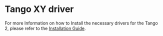 # Tango XY driver

For more Information on how to Install the necessary drivers for the Tango 2, please refer to the [Installation Guide](../../INSTALL.md).
